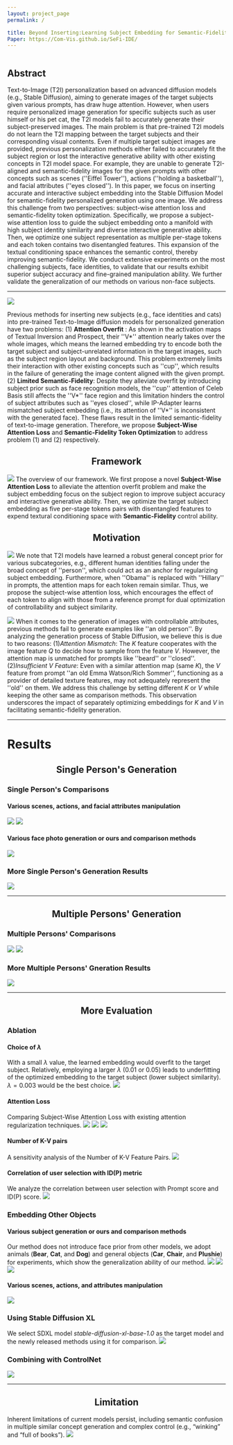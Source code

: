 ```yaml
---
layout: project_page
permalink: /

title: Beyond Inserting:Learning Subject Embedding for Semantic-Fidelity Personalized Diffusion Generation
Paper: https://Com-Vis.github.io/SeFi-IDE/
---
```


<div class="columns is-centered has-text-centered">
    <div class="column is-four-fifths">
        <h2>Abstract</h2>
        <div class="content has-text-justified">
Text-to-Image (T2I) personalization based on advanced diffusion models (e.g., Stable Diffusion), aiming to generate images of the target subjects given various prompts, has draw huge attention. However, when users require personalized image generation for specific subjects such as user himself or his pet cat, the T2I models fail to accurately generate their subject-preserved images. The main problem is that pre-trained T2I models do not learn the T2I mapping between the target subjects and their corresponding visual contents. Even if multiple target subject images are provided, previous personalization methods either failed to accurately fit the subject region or lost the interactive generative ability with other existing concepts in T2I model space. For example, they are unable to generate T2I-aligned and semantic-fidelity images for the given prompts with other concepts such as scenes (''Eiffel Tower''), actions (''holding a basketball''), and facial attributes (''eyes closed''). In this paper, we focus on inserting accurate and interactive subject embedding into the Stable Diffusion Model for semantic-fidelity personalized generation using one image. We address this challenge from two perspectives: subject-wise attention loss and semantic-fidelity token optimization. Specifically, we propose a subject-wise attention loss to guide the subject embedding onto a manifold with high subject identity similarity and diverse interactive generative ability. Then, we optimize one subject representation as multiple per-stage tokens and each token contains two disentangled features. This expansion of the textual conditioning space enhances the semantic control, thereby improving semantic-fidelity. We conduct extensive experiments on the most challenging subjects, face identities, to validate that our results exhibit superior subject accuracy and fine-grained manipulation ability. We further validate the generalization of our methods on various non-face subjects.
        </div>
    </div>
</div>

---

![](/static/image/teaser.png)

Previous methods for inserting new subjects (e.g., face identities and cats) into pre-trained Text-to-Image diffusion models for personalized generation have two problems: (1) **Attention Overfit** : As shown in the activation maps of Textual Inversion and Prospect, their ''V*'' attention nearly takes over the whole images, which means the learned embedding try to encode both the target subject and subject-unrelated information in the target images, such as the subject region layout and background. This problem extremely limits their interaction with other existing concepts such as ''cup'', which results in the failure of generating the image content aligned with the given prompt. (2) **Limited Semantic-Fidelity**: Despite they alleviate overfit by introducing subject prior such as face recognition models, the ''cup'' attention of Celeb Basis still affects the ''V*'' face region and this limitation hinders the control of subject attributes such as ''eyes closed'', while IP-Adapter learns mismatched subject embedding (i.e., its attention of  ''V*'' is inconsistent with the generated face). These flaws result in the limited semantic-fidelity of text-to-image generation. Therefore, we propose **Subject-Wise Attention Loss** and **Semantic-Fidelity Token Optimization** to address problem (1) and (2) respectively.

## <center> Framework
![](/static/image/pipeline.png)
The overview of our framework. We first propose a novel **Subject-Wise Attention Loss** to alleviate the attention overfit problem and make the subject embedding focus on the subject region to improve subject accuracy and interactive generative ability. Then, we optimize the target subject embedding as five per-stage tokens pairs with disentangled features to expend textural conditioning space with **Semantic-Fidelity** control ability.

## <center> Motivation
![](/static/image/why_atten.png)
We note that T2I models have learned a robust general concept prior for various subcategories, e.g., different human identities falling under the broad concept of ''person'', which could act as an anchor for regularizing subject embedding. Furthermore, when ''Obama'' is replaced with ''Hillary'' in prompts, the attention maps for each token remain similar. Thus, we propose the subject-wise attention loss, which encourages the effect of each token to align with those from a reference prompt for dual optimization of controllability and subject similarity.

![](/static/image/why_kvsplit.png)
When it comes to the generation of images with controllable attributes, previous methods fail to generate examples like ''an old person''. By analyzing the generation process of Stable Diffusion, we believe this is due to two reasons: (1)*Attention Mismatch*: The ${K}$ feature cooperates with the image feature ${Q}$ to decide how to sample from the feature ${V}$. However, the attention map is unmatched for prompts like ''beard'' or ''closed''. (2)*Insufficient ${V}$ Feature*: Even with a similar attention map (same $K$), the $V$ feature from prompt ''an old Emma Watson/Rich Sommer'', functioning as a provider of detailed texture features, may not adequately represent the ''old'' on them. We address this challenge by setting different $K$ or $V$ while keeping the other same as comparison methods. This observation underscores the impact of separately optimizing embeddings for $K$ and $V$ in facilitating semantic-fidelity generation.

---

# Results

## <center> Single Person's Generation

### Single Person's Comparisons
#### Various scenes, actions, and facial attributes manipulation
![](/static/image/figure3.png)
![](/static/image/com_single_person.png)
#### Various face photo generation or ours and comparison methods
![](/static/image/face_generation_crop.png)

### More Single Person's Generation Results
![](/static/image/figure4.png)

---

## <center> Multiple Persons' Generation
### Multiple Persons' Comparisons
![](/static/image/scene.png)
![](/static/image/action.png)

### More Multiple Persons' Gneration Results
![](/static/image/multiperson.png)

---
## <center> More Evaluation
### Ablation
#### Choice of $\lambda$
With a small $\lambda$ value, the learned embedding would overfit to the target subject. Relatively, employing a larger $\lambda$ ($0.01$ or $0.05$) leads to underfitting of the optimized embedding to the target subject (lower subject similarity). $\lambda=0.003$ would be the best choice.
![](/static/image/ablation_lambda.png)
#### Attention Loss
Comparing Subject-Wise Attention Loss with existing attention regularization techniques.
![](/static/image/attention_com1.png)
![](/static/image/attention_com2.png)
![](/static/image/attention_ablation.png)
#### Number of K-V pairs
A sensitivity analysis of the Number of K-V Feature Pairs.
![](/static/image/kv_num_ablation.png)
#### Correlation of user selection with ID(P) metric
We analyze the correlation between user selection with Prompt score and ID(P) score.
![](/static/image/prompt_idp_score.png)

### Embedding Other Objects
#### Various subject generation or ours and comparison methods
Our method does not introduce face prior from other models, we adopt animals (**Bear**, **Cat**, and **Dog**) and general objects (**Car**, **Chair**, and **Plushie**) for experiments, which show the generalization ability of our method.
![](/static/image/more_objects.png)
![](/static/image/various_object1.png)
![](/static/image/various_object2.png)
#### Various scenes, actions, and attributes manipulation
![](/static/image/object_multi.png)

### Using Stable Diffusion XL
We select SDXL model *stable-diffusion-xl-base-1.0* as the target model and the newly released methods using it for comparison.
![](/static/image/generalize_to_sdxl.png)

### Combining with ControlNet
![](/static/image/controlnet.png)

---
## <center> Limitation
Inherent limitations of current models persist, including semantic confusion in multiple similar concept generation and complex control (e.g., “winking” and “full of books”).
![](/static/image/limitation.png)
